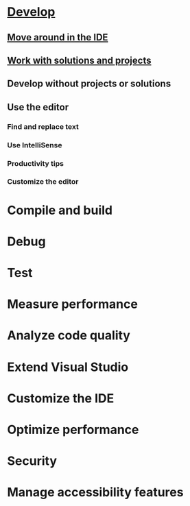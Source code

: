 # [Develop](index-writing-code.md)
## [Move around in the IDE](how-to-move-around-in-the-visual-studio-ide.md)
## [Work with solutions and projects](solutions-and-projects-in-visual-studio.md)
## Develop without projects or solutions
## Use the editor
### Find and replace text
### Use IntelliSense
### Productivity tips
### Customize the editor
# Compile and build
# Debug
# Test
# Measure performance
# Analyze code quality
# Extend Visual Studio
# Customize the IDE
# Optimize performance
# Security
# Manage accessibility features